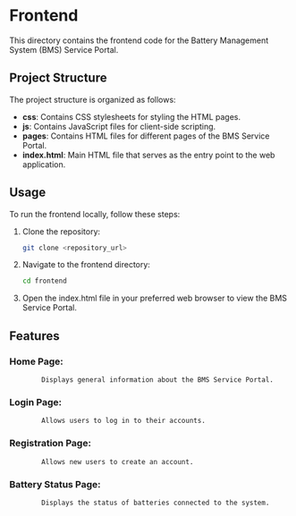 # Frontend

This directory contains the frontend code for the Battery Management System (BMS) Service Portal.

## Project Structure

The project structure is organized as follows:

- **css**: Contains CSS stylesheets for styling the HTML pages.
- **js**: Contains JavaScript files for client-side scripting.
- **pages**: Contains HTML files for different pages of the BMS Service Portal.
- **index.html**: Main HTML file that serves as the entry point to the web application.

## Usage

To run the frontend locally, follow these steps:

1. Clone the repository:

   ```bash
   git clone <repository_url>
   ```

2. Navigate to the frontend directory:
    ```bash
    cd frontend
    ```
3. Open the index.html file in your preferred web browser to view the BMS Service Portal.

## Features
### Home Page: 
            Displays general information about the BMS Service Portal.
### Login Page: 
            Allows users to log in to their accounts.
### Registration Page:
            Allows new users to create an account.
### Battery Status Page: 
            Displays the status of batteries connected to the system.

